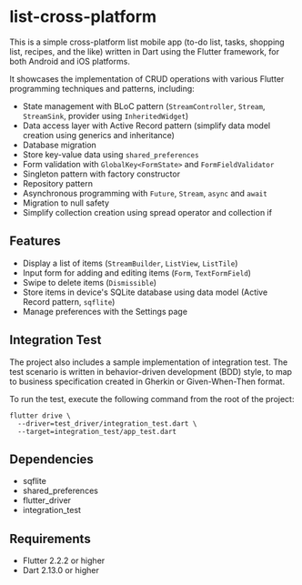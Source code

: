 # list-cross-platform
This is a simple cross-platform list mobile app 
(to-do list, tasks, shopping list, recipes, and the like) 
written in Dart using the Flutter framework, 
for both Android and iOS platforms.

It showcases the implementation of CRUD operations 
with various Flutter programming techniques and patterns, including:
- State management with BLoC pattern 
  (`StreamController`, `Stream`, `StreamSink`, provider using `InheritedWidget`)
- Data access layer with Active Record pattern 
  (simplify data model creation using generics and inheritance)
- Database migration
- Store key-value data using `shared_preferences`
- Form validation with `GlobalKey<FormState>` and `FormFieldValidator`
- Singleton pattern with factory constructor
- Repository pattern
- Asynchronous programming with `Future`, `Stream`, `async` and `await`
- Migration to null safety
- Simplify collection creation using spread operator and collection if

## Features
- Display a list of items (`StreamBuilder`, `ListView`, `ListTile`)
- Input form for adding and editing items (`Form`, `TextFormField`)
- Swipe to delete items (`Dismissible`)
- Store items in device's SQLite database using data model 
  (Active Record pattern, `sqflite`)
- Manage preferences with the Settings page

## Integration Test
The project also includes a sample implementation of integration test. 
The test scenario is written in behavior-driven development (BDD) style, 
to map to business specification created in Gherkin or Given-When-Then format.

To run the test, execute the following command from the root of the project:
```
flutter drive \
  --driver=test_driver/integration_test.dart \
  --target=integration_test/app_test.dart
```

## Dependencies
- sqflite
- shared_preferences
- flutter_driver
- integration_test

## Requirements
- Flutter 2.2.2 or higher
- Dart 2.13.0 or higher
